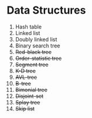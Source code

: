 Data Structures
===============

1. Hash table
1. Linked list
1. Doubly linked list
1. Binary search tree
1. ~~Red-black tree~~
1. ~~Order-statistic tree~~
1. ~~Segment tree~~
1. ~~K-D tree~~
1. ~~AVL-tree~~
1. ~~B-tree~~
1. ~~Bimonial tree~~
1. ~~Disjoint-set~~
1. ~~Splay tree~~
1. ~~Skip list~~
